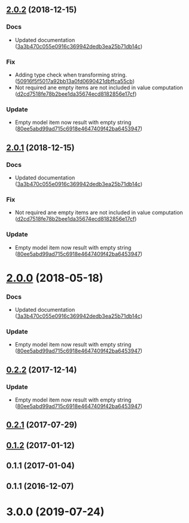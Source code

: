 <a name="2.0.2"></a>
## [2.0.2](https://github.com/advanced-rest-client/payload-parser-behavior/compare/0.1.1...2.0.2) (2018-12-15)


### Docs

* Updated documentation ([3a3b470c055e0916c369942dedb3ea25b71db14c](https://github.com/advanced-rest-client/payload-parser-behavior/commit/3a3b470c055e0916c369942dedb3ea25b71db14c))

### Fix

* Adding type check when transforming string. ([50916f5f5017a92bb13a0fd0690421dbffca55cb](https://github.com/advanced-rest-client/payload-parser-behavior/commit/50916f5f5017a92bb13a0fd0690421dbffca55cb))
* Not required ane empty items are not included in value computation ([d2cd7518fe78b2bee1da35674ecd8182856e17cf](https://github.com/advanced-rest-client/payload-parser-behavior/commit/d2cd7518fe78b2bee1da35674ecd8182856e17cf))

### Update

* Empty model item now result with empty string ([80ee5abd99ad715c6918e4647409f42ba6453947](https://github.com/advanced-rest-client/payload-parser-behavior/commit/80ee5abd99ad715c6918e4647409f42ba6453947))



<a name="2.0.1"></a>
## [2.0.1](https://github.com/advanced-rest-client/payload-parser-behavior/compare/0.1.1...2.0.1) (2018-12-15)


### Docs

* Updated documentation ([3a3b470c055e0916c369942dedb3ea25b71db14c](https://github.com/advanced-rest-client/payload-parser-behavior/commit/3a3b470c055e0916c369942dedb3ea25b71db14c))

### Fix

* Not required ane empty items are not included in value computation ([d2cd7518fe78b2bee1da35674ecd8182856e17cf](https://github.com/advanced-rest-client/payload-parser-behavior/commit/d2cd7518fe78b2bee1da35674ecd8182856e17cf))

### Update

* Empty model item now result with empty string ([80ee5abd99ad715c6918e4647409f42ba6453947](https://github.com/advanced-rest-client/payload-parser-behavior/commit/80ee5abd99ad715c6918e4647409f42ba6453947))



<a name="2.0.0"></a>
# [2.0.0](https://github.com/advanced-rest-client/payload-parser-behavior/compare/0.1.1...2.0.0) (2018-05-18)


### Docs

* Updated documentation ([3a3b470c055e0916c369942dedb3ea25b71db14c](https://github.com/advanced-rest-client/payload-parser-behavior/commit/3a3b470c055e0916c369942dedb3ea25b71db14c))

### Update

* Empty model item now result with empty string ([80ee5abd99ad715c6918e4647409f42ba6453947](https://github.com/advanced-rest-client/payload-parser-behavior/commit/80ee5abd99ad715c6918e4647409f42ba6453947))



<a name="0.2.2"></a>
## [0.2.2](https://github.com/advanced-rest-client/payload-parser-behavior/compare/0.1.1...0.2.2) (2017-12-14)


### Update

* Empty model item now result with empty string ([80ee5abd99ad715c6918e4647409f42ba6453947](https://github.com/advanced-rest-client/payload-parser-behavior/commit/80ee5abd99ad715c6918e4647409f42ba6453947))



<a name="0.2.1"></a>
## [0.2.1](https://github.com/advanced-rest-client/payload-parser-behavior/compare/0.1.1...0.2.1) (2017-07-29)




<a name="0.1.2"></a>
## [0.1.2](https://github.com/advanced-rest-client/payload-parser-behavior/compare/0.1.1...v0.1.2) (2017-01-12)




<a name="0.1.1"></a>
## 0.1.1 (2017-01-04)




<a name="0.1.1"></a>
## 0.1.1 (2016-12-07)




# 3.0.0 (2019-07-24)



